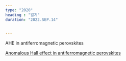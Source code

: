 ```yaml
---
type: "2020"
heading : "일기"
duration: "2022.SEP.14"


---
```

 

AHE in antiferromagnetic perovskites


[Anomalous Hall effect in antiferromagnetic perovskites](https://arxiv.org/pdf/2208.11823.pdf)